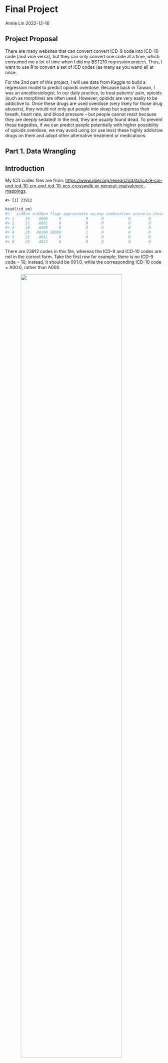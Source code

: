 Final Project
================
Annie Lin
2022-12-16

## Project Proposal

There are many websites that can convert convert ICD-9 code into ICD-10
code (and vice versa), but they can only convert one code at a time,
which consumed me a lot of time when I did my BST210 regression project.
Thus, I want to use R to convert a set of ICD codes (as many as you
want) all at once.

For the 2nd part of this project, I will use data from Kaggle to build a
regression model to predict opioids overdose. Because back in Taiwan, I
was an anesthesiologist. In our daily practice, to treat patients’ pain,
opioids (such as morphine) are often used. However, opioids are very
easily to be addictive to. Once these drugs are used overdose (very
likely for those drug abusers), they would not only put people into
sleep but suppress their breath, heart rate, and blood pressure – but
people cannot react because they are deeply sedated! In the end, they
are usually found dead. To prevent these tragedies, if we can predict
people potentially with higher possibility of opioids overdose, we may
avoid using (or use less) these highly addictive drugs on them and adopt
other alternative treatment or medications.

## Part 1. Data Wrangling

## Introduction

My ICD codes files are from:
<https://www.nber.org/research/data/icd-9-cm-and-icd-10-cm-and-icd-10-pcs-crosswalk-or-general-equivalence-mappings>.

    #> [1] 23912

``` r
head(icd_cm)
#>   icd9cm icd10cm flags approximate no_map combination scenario choice_list
#> 1     10    A000     0           0      0           0        0           0
#> 2     11    A001     0           0      0           0        0           0
#> 3     19    A009     0           0      0           0        0           0
#> 4     20   A0100 10000           1      0           0        0           0
#> 5     21    A011     0           0      0           0        0           0
#> 6     22    A012     0           0      0           0        0           0
```

There are 23912 codes in this file, whereas the ICD-9 and ICD-10 codes
are not in the correct form. Take the first row for example, there is no
ICD-9 code = 10, instead, it should be 001.0, while the corresponding
ICD-10 code = A00.0, rather than A000.

<img src="img/icd.png" width="80%" style="display: block; margin: auto;" />

Because of this error, there are identical ICD-9 codes in the file that
actually should be different and correspond to different ICD-10 codes.
Take ICD-9 = 320 in this file for example:

At the 12nd row, the ICD-9 = 320, and the ICD-10 = A0220.

<img src="img/icd 320a.png" width="80%" style="display: block; margin: auto;" />

However, there’s another ICD-9 = 320 at row 629, but this time ICD-10 =
A360.

<img src="img/icd 320b.png" width="80%" style="display: block; margin: auto;" />

These 320s should be 003.20 and 032.0, while the corresponding ICD-10
codes are A02.20 (not A0220) and A36.0 (not A360):

<img src="img/icd 320 1.png" width="80%" style="display: block; margin: auto;" /><img src="img/icd 320 2.png" width="80%" style="display: block; margin: auto;" />

Now you may find out that (1) in the correct ICD-codes, there should be
3 numbers or 1 alphabet with 2 numbers before the decimal; (2) for ICD-9
codes, we may need to add 1 zero or 2 zeros to some of the original
codes in our file.

Thus, after checking with the correct codes, I found out that in our
file: (1) for the first 1-81 ICD-9 codes, we need to add “00” before the
original number, and then add “.” after the 3rd number; (2) for the
first 82-1211 ICD-9 codes, we need to add “0” before the original
number, and then add “.” after the 3rd number; (3) for the rest
1212-23912 ICD-9 codes, we need to add “.” after the 3rd number; (4) for
all the ICD-10 codes, we just need to add “.” after the 3rd number.

And never forget those not-matching ones. We know that either in ICD-9
or ICD-10, there should be digits. If it’s no digits, it might be “NA”
or “No data” or something similar.

After using string pattern to identify, there is no NA in our corrected
ICD-9 codes (GOOD!), but there are 425 “NoD.x” in the corrected ICD-10
codes, which needed to be replaced with NA.

Furthermore, the disease description into our wrangled dataset. The
datasets containing disease descriptions are also from:
<https://www.nber.org/research/data/icd-9-cm-and-icd-10-cm-and-icd-10-pcs-crosswalk-or-general-equivalence-mappings>.

There are two disease descriptions in the icd_cm_10d file, I will use
the more detailed one (the long description). And in these two files,
the codes also should be corrected just like above (add “0” or “00” to
ICD-9, and add “.” after the 3rd number in both the ICD-9 and ICD-10
codes).

After correction, we can join the tables.

Lastly, we need to add some warning signs because sometimes ICD-9 codes
cannot exactly match with the ICD-10 codes. Notice those flags? When the
flag = 0, it means we can find the exact ICD-10 codes; when the flag =
10000, it means we can only find the most similar meaning ICD-10 codes;
when the flag = 11000, sadly there’s no such ICD-10 codes. This is our
last step of data wrangling!

## Results

After data wrangling such as strings processing and tables joining, we
get our dreamy dataset (icd_cm_n)!

Let’s compare the difference. This is the original dataset (BEFORE):

``` r
head(icd_cm)
#>   icd9cm icd10cm flags approximate no_map combination scenario choice_list
#> 1     10    A000     0           0      0           0        0           0
#> 2     11    A001     0           0      0           0        0           0
#> 3     19    A009     0           0      0           0        0           0
#> 4     20   A0100 10000           1      0           0        0           0
#> 5     21    A011     0           0      0           0        0           0
#> 6     22    A012     0           0      0           0        0           0
#>   icd9cm_n icd10cm_n
#> 1    001.0     A00.0
#> 2    001.1     A00.1
#> 3    001.9     A00.9
#> 4    002.0    A01.00
#> 5    002.1     A01.1
#> 6    002.2     A01.2
```

And this is our corrected dataset (AFTER):

``` r
head(icd_cm_final)
#>   icd9cm_n icd10cm_n                      ICD9 Description
#> 1    001.0     A00.0        Cholera due to vibrio cholerae
#> 2    001.1     A00.1 Cholera due to vibrio cholerae el tor
#> 3    001.9     A00.9                  Cholera, unspecified
#> 4    002.0    A01.00                         Typhoid fever
#> 5    002.1     A01.1                   Paratyphoid fever A
#> 6    002.2     A01.2                   Paratyphoid fever B
#>                                    ICD10 Description              matching
#> 1 Cholera due to Vibrio cholerae 01, biovar cholerae      Exactly matching
#> 2    Cholera due to Vibrio cholerae 01, biovar eltor      Exactly matching
#> 3                               Cholera, unspecified      Exactly matching
#> 4                         Typhoid fever, unspecified Approxiately matching
#> 5                                Paratyphoid fever A      Exactly matching
#> 6                                Paratyphoid fever B      Exactly matching
```

Finally, we can start to search the corresponding ICD-10 codes! For
example, if I want to convert ICD-9 = “E93.00”,“003.1”,“032.0”, I can
use the codes below to find the corresponding ICD-10 codes along with
their matching extent in the summarize (footnote).

``` r
icd_cm_final |>
  filter(icd9cm_n %in% c("E93.00","003.1","032.0")) |> 
  summarise(icd9 = icd9cm_n, icd10 = icd10cm_n, footnote = matching)
#>     icd9 icd10              footnote
#> 1  003.1 A02.1 Approxiately matching
#> 2  032.0 A36.0      Exactly matching
#> 3 E93.00  <NA>           No matching
```

And we can directly copy the corresponding ICD-10 codes into our word
files or slides by using codes below:

``` r
exp1 = icd_cm_final |>
  filter(icd9cm_n %in% c("E93.00","003.1","032.0")) |> 
  summarise(icd9 = icd9cm_n, icd10 = icd10cm_n, footnote = matching) |>
  pull(icd10)

exp1 |> 
  paste(collapse = " ") |>
  str_replace_all(" ", ", ")    
#> [1] "A02.1, A36.0, NA"
```

Moreover, by using the codes below, we can directly copy a number of ICD
codes from word files and paste them into ” ” and search!! No need to
spend time to further separate them with ” “!

``` r
exp2 = c("E93.00, 003.1, 032.0")  
e2 = unlist(str_split(exp2, ", "))

icd_cm_final |>
  filter(icd9cm_n %in% c(e2[1:length(e2)])) |> 
  summarise(icd9 = icd9cm_n, icd10 = icd10cm_n, footnote = matching) |>
  pull(icd10)     
#> [1] "A02.1" "A36.0" NA
```

This is what I want!!

## Part 2. Regression Model

## Introduction

As mentioned above, I want to build a regression model to predict the
possibility of opioids overdose.

The dataset is from Kaggle, illustrating the opioids overdose rates in
different states in the U.S. There are many variables, such as health
spend (mcare_millions, medicaid_spend_actual, medicaidspending,
thealthspend, totalrealhcspend), job (unemployment_pct,
labor_participation_pct, is_manufacturing_state), finance (stategdpml,
realstategdp, insured_pct, post_recession, cpi), and education
(grad_hs_pct).

``` r
head(read.csv("D:\\Final project\\Opioid.csv"))
#>     state stateid year t mcare_millions medicaid_spend_actual medicaidspending
#> 1 Alabama       1 2000 0           3690                  2719          2.7e+09
#> 2 Alabama       1 2001 1           4065                  2902          2.9e+09
#> 3 Alabama       1 2002 2           4394                  3116          3.1e+09
#> 4 Alabama       1 2003 3           4756                  3506          3.5e+09
#> 5 Alabama       1 2004 4           5274                  3664          3.7e+09
#> 6 Alabama       1 2005 5           5698                  3864          3.9e+09
#>   thealthspend totalrealhcspend overdoses population overdose_rate
#> 1         6410             9410        43    4500000         0.956
#> 2         6970             9860        57    4500000         1.270
#> 3         7510            10500        71    4500000         1.580
#> 4         8260            11300        49    4500000         1.090
#> 5         8940            12000        83    4500000         1.840
#> 6         9560            12400        80    4600000         1.740
#>   mdhhincomereal stategdpml realstategdp unemployment_pct
#> 1          35424     119242       175098              4.6
#> 2          35160     122449       173338              5.1
#> 3          37603     127792       178858              5.9
#> 4          37255     133739       182443              6.0
#> 5          36629     146525       196108              5.7
#> 6          37150     155970       202728              4.5
#>   labor_participation_pct insured_pct grad_hs_pct is_manufacturing_state
#> 1                    60.3        87.5        77.5                      1
#> 2                    59.2        87.6        80.2                      1
#> 3                    58.2        87.8        78.9                      1
#> 4                    58.2        87.5        79.9                      1
#> 5                    58.5        88.0        82.4                      1
#> 6                    58.9        86.0        80.9                      1
#>   post_recession cpi
#> 1              0 169
#> 2              0 175
#> 3              0 177
#> 4              0 182
#> 5              0 185
#> 6              0 191
```

Firstly, the mean of opioids overdose rate is 8. I defined opioids
overdose rate \>8 as more likely to have opioids overdose, and \<=8 as
less likely, which becomes overdose_p in the data.

Secondly, Using overdose_p as outcome, putting all the possible
covariates into the model as our full model (logistic regression).

## Results

Though the performance of the full model is good (AIC= 417.32, AUC =
0.99), because there are many covariates related to finance, such as
thealthspend (total health spend) and totalrealhcspend (total real
hospital and clinics spend), considering collinearity and
simplicity/parsimony, stateid (state), totalrealhcspend (total health
spend), labor_participation_pct (labor or not), grad_hs_pct (education),
and cpi (consumer price index) are kept in my final model (s_model).

The performance of this final model is nice, with AIC: 551.68 and AUC =
0.9755.

``` r
data.frame(AIC_full = full_model$aic, AIC_select = s_model$aic)
#>   AIC_full AIC_select
#> 1      867       1066
```

<img src="Finalproject_AnnieLinOK_files/figure-gfm/unnamed-chunk-21-1.png" width="80%" style="display: block; margin: auto;" /><img src="Finalproject_AnnieLinOK_files/figure-gfm/unnamed-chunk-21-2.png" width="80%" style="display: block; margin: auto;" />

## Conclusion

In part 1, I did data wrangling to convert ICD-9 to ICD-10. In part 2, I
built a logistic regression model to predict the possibility of opioids
overdose. I think both parts are quite successful. If I have more time,
I would like to apply machine learning skills in part 2.

## Appendix

``` r
library(tidyverse)
library(dslabs)
library(stringr) 
library(gridExtra)
library(ggthemes)
library(grid)
library(ggplot2)
library(lattice)
ds_theme_set()
options(digits = 3)
knitr::opts_chunk$set(
  comment = "#>",
  collapse = TRUE,
  cache = TRUE,
  out.width = "70%",
  fig.align = "center",
  fig.width = 6,
  fig.asp = 0.618,  # 1 / phi
  fig.show = "hold"
)

img_path = "img"
icd_cm = read.csv("D:\\Final project\\icd9toicd10cmgem.csv")

nrow(icd_cm)
head(icd_cm)
knitr::include_graphics(file.path(img_path,"icd.png"))
knitr::include_graphics(file.path(img_path,"icd 320a.png"))
knitr::include_graphics(file.path(img_path,"icd 320b.png"))
knitr::include_graphics(file.path(img_path,"icd 320 1.png"))
knitr::include_graphics(file.path(img_path,"icd 320 2.png"))
##data wrangling 

#the first 1-81 icd-9 codes need to add 00 before the original number, then add "." after the 3rd number
icd9 = function(a){
  aaa = str_replace(a, "d*","00") 
  aaaa = substring(aaa,c(1,4),c(3,nchar(aaa)))
  a9 = paste(aaaa, collapse=".")
}

library(magicfor)
magic_for(silent = TRUE)

for (i in c(1:81)) {
  d = icd9(icd_cm$icd9cm[i])
  put(d)
}
d = magic_result_as_dataframe()
head(d$d)
icd_cm$icd9cm_n = 0
icd_cm$icd9cm_n[1:81] = d$d

#the first 82-1211 icd-9 codes need to add 0 before the original number, then add "." after the 3rd number
icd9b = function(b){
  bb = str_replace(b, "d*","0") 
  bbb = substring(bb,c(1,4),c(3,nchar(bb)))
  b9 = paste(bbb, collapse=".")
}

for (i in c(82:1211)) {
  dd = icd9b(icd_cm$icd9cm[i])
  put(dd)
}
dd = magic_result_as_dataframe()
tail(dd$dd)
icd_cm$icd9cm_n[82:1211] = dd$dd

#the rest 1212-23912 icd-9 codes need to add "." after the 3rd number
icd9c = function(c){ 
  cc = substring(c,c(1,4),c(3,nchar(c)))
  c9 = paste(cc, collapse=".")
}

for (i in c(1212:23912)) {
  ddd = icd9c(icd_cm$icd9cm[i])
  put(ddd)
}
ddd = magic_result_as_dataframe()
head(ddd$ddd)
icd_cm$icd9cm_n[1212:23912] = ddd$ddd

#all the icd-10 codes need to add "." after the 3rd number
icd10 = function(c){ 
  cc = substring(c,c(1,4),c(3,nchar(c)))
  c9 = paste(cc, collapse=".")
}

for (i in c(1:23912)) {
  dddd = icd10(icd_cm$icd10cm[i])
  put(dddd)
}
dddd = magic_result_as_dataframe()
head(dddd$dddd)
icd_cm$icd10cm_n = dddd$dddd
head(icd_cm)
pattern = "\\d" 
length(icd_cm$icd9cm_n[str_detect(icd_cm$icd9cm_n, pattern)==F])
length(icd_cm$icd10cm_n[str_detect(icd_cm$icd10cm_n, pattern)==F])
icd_cm$icd10cm_n[str_detect(icd_cm$icd10cm_n, pattern)==F]
icd_cm = icd_cm |> mutate(icd10cm_n = replace(icd10cm_n, icd10cm_n == "NoD.x", NA))
icd_cm_9d = read.csv("D:\\Final project\\icd9d.csv")
names(icd_cm_9d)
head(icd_cm_9d)
class(icd_cm_9d$CODE)
nrow(icd_cm_9d)

icd_cm_10d = read.csv("D:\\Final project\\icd10d.csv")
head(icd_cm_10d)
identical(icd_cm_10d$SHORT.DESCRIPTION,icd_cm_10d$LONG.DESCRIPTION)
head(icd_cm_10d[icd_cm_10d$SHORT.DESCRIPTION != icd_cm_10d$LONG.DESCRIPTION,])  
nrow(icd_cm_10d)
icd_d = function(c){ 
  cc = substring(c,c(1,4),c(3,nchar(c)))
  c9 = paste(cc, collapse=".")
}

for (i in c(1:13521)) {
  d9 = icd_d(icd_cm_9d$CODE[i])
  put(d9)
}
d9 = magic_result_as_dataframe()
head(d9$d9)
icd_cm_9d$icd9cm_n = d9$d9
head(icd_cm_9d)


for (i in c(1:72836)) {
  d10 = icd_d(icd_cm_10d$CODE[i])
  put(d10)
}
d10 = magic_result_as_dataframe()
head(d10$d10)
icd_cm_10d$icd10cm_n = d10$d10
head(icd_cm_10d)


##joint icd_cm & icd_cm_9d & icd_cm_10d
names(icd_cm)
names(icd_cm_9d)
icd_cm1 = full_join(icd_cm,icd_cm_9d, by = "icd9cm_n")
head(icd_cm1)
colnames(icd_cm1)[12] = "ICD9 Description"

icd_cm_all = full_join(icd_cm1,icd_cm_10d, by = "icd10cm_n")
head(icd_cm_all)
names(icd_cm_all)
colnames(icd_cm_all)[15] = "ICD10 Description"
names(icd_cm_all)

icd_cm_k = icd_cm_all |> select("icd9cm", "icd10cm", "flags", "icd9cm_n", "icd10cm_n", "ICD9 Description", "ICD10 Description")
##add matching warning
icd_cm_k$matching = ifelse(icd_cm_k$flags == 10000, "Approxiately matching", 
                           ifelse(icd_cm_k$flags == 11000, "No matching", "Exactly matching"))
head(icd_cm_k)
icd_cm_final = icd_cm_k[-c(1:3)]
head(icd_cm_final)
head(icd_cm)
head(icd_cm_final)
icd_cm_final |>
  filter(icd9cm_n %in% c("E93.00","003.1","032.0")) |> 
  summarise(icd9 = icd9cm_n, icd10 = icd10cm_n, footnote = matching)
exp1 = icd_cm_final |>
  filter(icd9cm_n %in% c("E93.00","003.1","032.0")) |> 
  summarise(icd9 = icd9cm_n, icd10 = icd10cm_n, footnote = matching) |>
  pull(icd10)

exp1 |> 
  paste(collapse = " ") |>
  str_replace_all(" ", ", ")    
exp2 = c("E93.00, 003.1, 032.0")  
e2 = unlist(str_split(exp2, ", "))

icd_cm_final |>
  filter(icd9cm_n %in% c(e2[1:length(e2)])) |> 
  summarise(icd9 = icd9cm_n, icd10 = icd10cm_n, footnote = matching) |>
  pull(icd10)     
head(read.csv("D:\\Final project\\Opioid.csv"))
op = read.csv("D:\\Final project\\Opioid.csv")
head(op)
summary(op$overdose_rate)
op$overdose_p = ifelse(op$overdose_rate >8, 1,0)
names(op)

library(ggplot2)
library(tidyverse)
library(caret)
library(leaps)
library(MASS)
library(pROC)
library(plotROC)

full_model = glm(overdose_p ~ stateid + mcare_millions + medicaid_spend_actual + medicaidspending + thealthspend + totalrealhcspend + mdhhincomereal + stategdpml + realstategdp + unemployment_pct + labor_participation_pct + insured_pct + grad_hs_pct + is_manufacturing_state + post_recession + cpi , data = op, family = "binomial")

summary(full_model)

roc_curve_f = roc(op$overdose_p ,predict(full_model, type = c("response")))
roc_curve_f$auc
ggplot(op, aes(m = predict(full_model, type = c("response")), d = overdose_p))+ geom_roc(n.cuts = 0, labels = F, col = "blue")+ style_roc(theme = theme_grey) + ggtitle("ROC curve (AUC=0.99) by full model")


s_model = glm(formula = overdose_p ~ stateid + totalrealhcspend + labor_participation_pct +
                grad_hs_pct + cpi, data = op)
summary(s_model)

roc_curve = roc(op$overdose_p ,predict(s_model, type = c("response")))
roc_curve$auc
ggplot(op, aes(m = predict(s_model, type = c("response")), d = overdose_p))+ geom_roc(n.cuts = 0, labels = F, col = "red")+ style_roc(theme = theme_grey) + ggtitle("ROC curve (AUC=0.98) by final model")
data.frame(AIC_full = full_model$aic, AIC_select = s_model$aic)
ggplot(op, aes(m = predict(full_model, type = c("response")), d = overdose_p))+ geom_roc(n.cuts = 0, labels = F, col = "blue")+ style_roc(theme = theme_grey) + ggtitle("ROC curve (AUC=0.99) by full model")

ggplot(op, aes(m = predict(s_model, type = c("response")), d = overdose_p))+ geom_roc(n.cuts = 0, labels = F, col = "red")+ style_roc(theme = theme_grey) + ggtitle("ROC curve (AUC=0.98) by final model")
labs = knitr::all_labels()
labs
```
